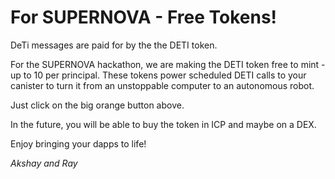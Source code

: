 # For SUPERNOVA - Free Tokens!

DeTi messages are paid for by the the DETI token.

For the SUPERNOVA hackathon, we are making the DETI token free to mint - up to 10 per principal. These tokens power scheduled DETI calls to your canister to turn it from an unstoppable computer to an autonomous robot.

Just click on the big orange button above.

In the future, you will be able to buy the token in ICP and maybe on a DEX.

Enjoy bringing your dapps to life!

_Akshay and Ray_
